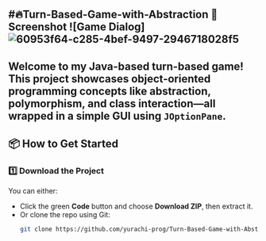 #🔥Turn-Based-Game-with-Abstraction
📸 Screenshot
![Game Dialog] ![60953f64-c285-4bef-9497-2946718028f5](https://github.com/user-attachments/assets/b92c6d27-5f5e-4939-a961-61a11310dd31)
---
Welcome to my Java-based turn-based game! This project showcases object-oriented programming concepts like **abstraction**, **polymorphism**, and **class interaction**—all wrapped in a simple GUI using `JOptionPane`.
---
## 📦 How to Get Started
### 1️⃣ Download the Project
You can either:
- Click the green **Code** button and choose **Download ZIP**, then extract it.
- Or clone the repo using Git:
  ```bash
  git clone https://github.com/yurachi-prog/Turn-Based-Game-with-Abstraction.git

